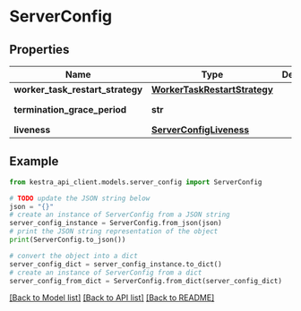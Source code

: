 # ServerConfig


## Properties

Name | Type | Description | Notes
------------ | ------------- | ------------- | -------------
**worker_task_restart_strategy** | [**WorkerTaskRestartStrategy**](WorkerTaskRestartStrategy.md) |  | [optional] 
**termination_grace_period** | **str** |  | [default to '5m']
**liveness** | [**ServerConfigLiveness**](ServerConfigLiveness.md) |  | 

## Example

```python
from kestra_api_client.models.server_config import ServerConfig

# TODO update the JSON string below
json = "{}"
# create an instance of ServerConfig from a JSON string
server_config_instance = ServerConfig.from_json(json)
# print the JSON string representation of the object
print(ServerConfig.to_json())

# convert the object into a dict
server_config_dict = server_config_instance.to_dict()
# create an instance of ServerConfig from a dict
server_config_from_dict = ServerConfig.from_dict(server_config_dict)
```
[[Back to Model list]](../README.md#documentation-for-models) [[Back to API list]](../README.md#documentation-for-api-endpoints) [[Back to README]](../README.md)


